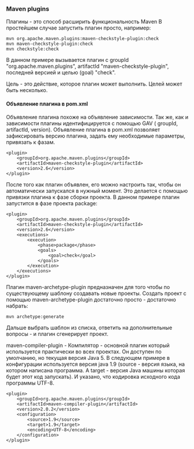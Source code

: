### Maven plugins

Плагины - это способ расширить функциональность Maven
В простейшем случае запустить плагин просто, например:

~~~
mvn org.apache.maven.plugins:maven-checkstyle-plugin:check
mvn maven-checkstyle-plugin:check
mvn checkstyle:check
~~~

В данном примере вызывается плагин с groupId "org.apache.maven.plugins", artifactId "maven-checkstyle-plugin", последней
версией и целью (goal) "check".

Цель - это действие, которое плагин может выполнить. Целей может быть несколько.

#### Объявление плагина в pom.xml

Объявление плагина похоже на объявление зависимости. Так же, как и зависимости плагины идентифицируется с помощью GAV (
groupId, artifactId, version). Объявление плагина в pom.xml позволяет зафиксировать версию плагина, задать ему
необходимые параметры, привязать к фазам.

~~~
<plugin>
    <groupId>org.apache.maven.plugins</groupId>
    <artifactId>maven-checkstyle-plugin</artifactId>
    <version>2.6</version>
</plugin>
~~~

После того как плагин объявлен, его можно настроить так, чтобы он автоматически запускался в нужный момент. Это делается
с помощью привязки плагина к фазе сборки проекта. В данном примере плагин запустится в фазе проекта package:

~~~
<plugin>
    <groupId>org.apache.maven.plugins</groupId>
    <artifactId>maven-checkstyle-plugin</artifactId>
    <version>2.6</version>
    <executions>
        <execution>
            <phase>package</phase>
            <goals>
                <goal>check</goal>
            </goals>
        </execution>
    </executions>
</plugin>
~~~

Плагин maven-archetype-plugin предназначен для того чтобы по существующему шаблону
создавать новые проекты. Создать проект с помощью maven-archetype-plugin достаточно просто - достаточно набрать:

~~~
mvn archetype:generate
~~~

Дальше выбрать шаблон из списка, ответить на дополнительные вопросы - и плагин сгенерирует проект.

maven-compiler-plugin - Компилятор - основной плагин который используется практически во всех проектах. Он доступен по
умолчанию, но текущая версия Java 5. В следующем примере в конфигурации используется версия java 1.9 (source - версия
языка, на котором написана программа. А
target - версия Java машины которая будет этот код запускать). И указано, что кодировка исходного кода программы UTF-8.

~~~
<plugin>
    <groupId>org.apache.maven.plugins</groupId>
    <artifactId>maven-compiler-plugin</artifactId>
    <version>2.0.2</version>
    <configuration>
        <source>1.9</source>
        <target>1.9</target>
        <encoding>UTF-8</encoding>
    </configuration>
</plugin>
~~~